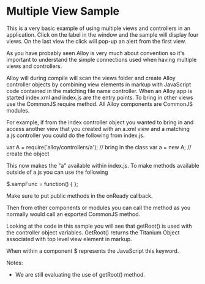 Multiple View Sample
====================

This is a very basic example of using multiple views and controllers in an application. Click on the label in the window and the sample will display four views. On the last view the click will pop-up an alert from the first view.

As you have probably seen Alloy is very much about convention so it's important to understand the simple connections used when having multiple views and controllers.

Alloy will during compile will scan the views folder and create Alloy controller objects by combining view elements in markup with JavaScript code contained in the matching file name controller. When an Alloy app is started index.xml and index.js are the entry points. To bring in other views use the CommonJS require method. All Alloy components are CommonJS modules.

For example, if from the index controller object you wanted to bring in and access another view that you created with an a.xml view and a matching a.js controller you could do the following from index.js.

var A = require('alloy/controllers/a');  // bring in the class
var a = new A; // create the object

This now makes the "a" available within index.js. To make methods available outside of a.js you can use the following 

$.sampFunc = function() {
};

Make sure to put public methods in the onReady callback.

Then from other components or modules you can call the method as you normally would call an exported CommonJS method. 

Looking at the code in this sample you will see that getRoot() is used with the controller object variables. GetRoot() returns the Titanium Object associated with top level view element in markup. 

When within a component $ represents the JavaScript this keyword.

Notes:
- We are still evaluating the use of getRoot() method.




	